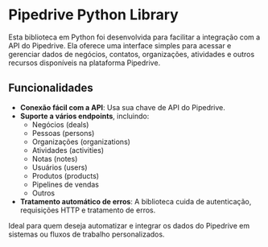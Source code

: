 # Pipedrive Python Library

Esta biblioteca em Python foi desenvolvida para facilitar a integração com a API do Pipedrive. Ela oferece uma interface simples para acessar e gerenciar dados de negócios, contatos, organizações, atividades e outros recursos disponíveis na plataforma Pipedrive.

## Funcionalidades

- **Conexão fácil com a API**: Usa sua chave de API do Pipedrive.
- **Suporte a vários endpoints**, incluindo:
  - Negócios (deals)
  - Pessoas (persons)
  - Organizações (organizations)
  - Atividades (activities)
  - Notas (notes)
  - Usuários (users)
  - Produtos (products)
  - Pipelines de vendas
  - Outros
- **Tratamento automático de erros**: A biblioteca cuida de autenticação, requisições HTTP e tratamento de erros.

Ideal para quem deseja automatizar e integrar os dados do Pipedrive em sistemas ou fluxos de trabalho personalizados.
